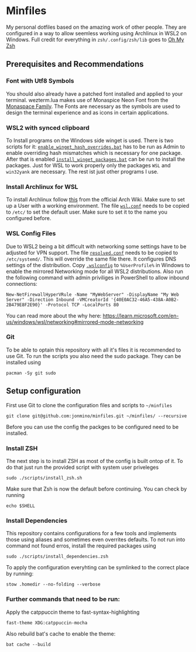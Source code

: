 # Minfiles
My personal dotfiles based on the amazing work of other people.
They are configured in a way to allow seemless working using Archlinux in WSL2 on Windows.
Full credit for everything in `zsh/.config/zsh/lib` goes to [Oh My Zsh](https://github.com/ohmyzsh/ohmyzsh)

## Prerequisites and Recommendations
### Font with Utf8 Symbols
You should also already have a patched font installed and applied to your terminal.
wezterm.lua makes use of Monaspice Neon Font from the
[Monaspace Family](https://github.com/githubnext/monaspace).
The Fonts are necessary as the symbols are used to design the terminal experience
and as icons in certain applications.

### WSL2 with synced clipboard
To Install programs on the Windows side winget is used. There is two scripts for
it: [`enable_winget_hash_overrides.bat`](./scripts/enable_winget_hash_overrides.bat)
has to be run as Admin to enable overriding hash mismatches which is necessary
for one package. After that is enabled
[`install_winget_packages.bat`](./scripts/install_winget_packages.bat)
can be run to install the packages. Just for WSL to work properly only
the packages `WSL` and `win32yank` are necessary. The rest ist just other
programs I use.

### Install Archlinux for WSL
To install Archlinux follow [this](https://wiki.archlinux.org/title/Install_Arch_Linux_on_WSL)
from the official Arch Wiki. Make sure to set up a User with a working
environment. The file [`wsl.conf`](./other/wsl/wsl.conf) needs to be copied to
`/etc/` to set the default user. Make sure to set it to the name you configured
before.

### WSL Config Files
Due to WSL2 being a bit difficult with networking some settings have to be adjusted for VPN support.
The file [`resolved.conf`](./other/wsl/resolved.conf) needs to be copied to `/etc/systemd/`. This will override
the same file there. It configures DNS settings of the distribution.
Copy [`.wslconfig`](./other/wsl/.wslconfig) to `%UserProfile%` in Windows to enable the mirrored Networking
mode for all WSL2 distributions. Also run the following command
with admin priviliges in PowerShell to allow inbound connections:
```
New-NetFirewallHyperVRule -Name "MyWebServer" -DisplayName "My Web Server" -Direction Inbound -VMCreatorId '{40E0AC32-46A5-438A-A0B2-2B479E8F2E90}' -Protocol TCP -LocalPorts 80
```
You can read more about the why here: https://learn.microsoft.com/en-us/windows/wsl/networking#mirrored-mode-networking

### Git
To be able to optain this repository with all it's files it is recommended
to use Git. To run the scripts you also need the sudo package.
They can be installed using
```
pacman -Sy git sudo
```

## Setup configuration
First use Git to clone the configuration files and scripts to `~/minfiles`
```
git clone git@github.com:jonmino/minfiles.git ~/minfiles/ --recursive
```
Before you can use the config the packges to be configured need to be installed.

### Install ZSH
The next step is to install ZSH as most of the config is built ontop of it.
To do that just run the provided script with system user priveleges
```
sudo ./scripts/install_zsh.sh
```
Make sure that Zsh is now the default before continuing. You can check by
running
```
echo $SHELL
```

### Install Dependencies
This repository contains configurations for a few tools and implements those using aliases and sometimes even overrites defaults. To not run into command not found erros, install the required packages using
```
sudo ./scripts/install_dependencies.zsh
```
To apply the configuration everyhting can be symlinked to the correct place by running:
```
stow .homedir --no-folding --verbose
```
### Further commands that need to be run:
Apply the catppuccin theme to fast-syntax-highlighting
```
fast-theme XDG:catppuccin-mocha
```
Also rebuild bat's cache to enable the theme:
```
bat cache --build
```
